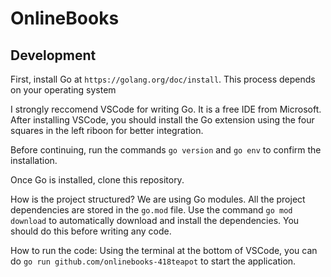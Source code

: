 # OnlineBooks

## Development
First, install Go at `https://golang.org/doc/install`. This process depends on your operating system

I strongly reccomend VSCode for writing Go. It is a free IDE from Microsoft. After installing VSCode, you should install the Go extension using the four squares in the left riboon for better integration.

Before continuing, run the commands `go version` and `go env` to confirm the installation.

Once Go is installed, clone this repository. 

How is the project structured? We are using Go modules. All the project dependencies are stored in the `go.mod` file. Use the command `go mod download` to automatically download and install the dependencies. You should do this before writing any code.

How to run the code: Using the terminal at the bottom of VSCode, you can do `go run github.com/onlinebooks-418teapot` to start the application.

